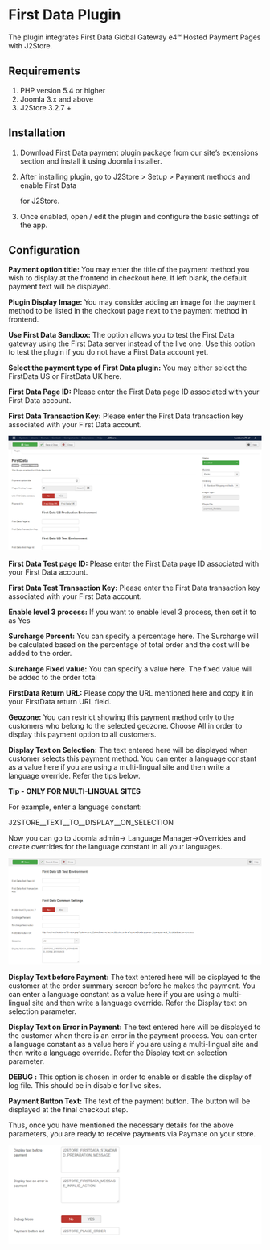 # First Data Plugin

The plugin integrates First Data Global Gateway e4℠ Hosted Payment Pages with J2Store.

## Requirements

1. PHP version 5.4 or higher
2. Joomla 3.x and above
3. J2Store 3.2.7 +

## Installation <a id="installation"></a>

1. Download First Data payment plugin package from our site’s extensions section and install it using Joomla installer.
2. After installing plugin, go to J2Store &gt; Setup &gt; Payment methods and enable First Data

   for J2Store.

3. Once enabled, open / edit the plugin and configure the basic settings of the app.

## Configuration <a id="configuration"></a>

**Payment option title:** You may enter the title of the payment method you wish to display at the frontend in checkout here. If left blank, the default payment text will be displayed.

**Plugin Display Image:** You may consider adding an image for the payment method to be listed in the checkout page next to the payment method in frontend.

**Use First Data Sandbox:** The option allows you to test the First Data gateway using the First Data server instead of the live one. Use this option to test the plugin if you do not have a First Data account yet.

**Select the payment type of First Data plugin:** You may either select the FirstData US or FirstData UK here.

**First Data Page ID:** Please enter the First Data page ID associated with your First Data account.

**First Data Transaction Key:** Please enter the First Data transaction key associated with your First Data account.

![FirstData payment plugin Configuration-Image1](../.gitbook/assets/firstdata-configuration-img1.png)

**First Data Test page ID:** Please enter the First Data page ID associated with your First Data account.

**First Data Test Transaction Key:** Please enter the First Data transaction key associated with your First Data account.

**Enable level 3 process:** If you want to enable level 3 process, then set it to as Yes

**Surcharge Percent:** You can specify a percentage here. The Surcharge will be calculated based on the percentage of total order and the cost will be added to the order.

**Surcharge Fixed value:** You can specify a value here. The fixed value will be added to the order total

**FirstData Return URL:** Please copy the URL mentioned here and copy it in your FirstData return URL field.

**Geozone:** You can restrict showing this payment method only to the customers who belong to the selected geozone. Choose All in order to display this payment option to all customers.

**Display Text on Selection:** The text entered here will be displayed when customer selects this payment method. You can enter a language constant as a value here if you are using a multi-lingual site and then write a language override. Refer the tips below.

**Tip - ONLY FOR MULTI-LINGUAL SITES**

For example, enter a language constant:

J2STORE\__TEXT\__TO\__DISPLAY\__ON\_SELECTION

Now you can go to Joomla admin-&gt; Language Manager-&gt;Overrides and create overrides for the language constant in all your languages.

![FirstData payment plugin Configuration-Image2](../.gitbook/assets/firstdata-configuration-img2.png)

**Display Text before Payment:** The text entered here will be displayed to the customer at the order summary screen before he makes the payment. You can enter a language constant as a value here if you are using a multi-lingual site and then write a language override. Refer the Display text on selection parameter.

**Display Text on Error in Payment:** The text entered here will be displayed to the customer when there is an error in the payment process. You can enter a language constant as a value here if you are using a multi-lingual site and then write a language override. Refer the Display text on selection parameter.

**DEBUG :** This option is chosen in order to enable or disable the display of log file. This should be in disable for live sites.

**Payment Button Text:** The text of the payment button. The button will be displayed at the final checkout step.

Thus, once you have mentioned the necessary details for the above parameters, you are ready to receive payments via Paymate on your store.

![FirstData payment plugin Configuration-Image3](../.gitbook/assets/firstdata-configuration-img3.png)





 

